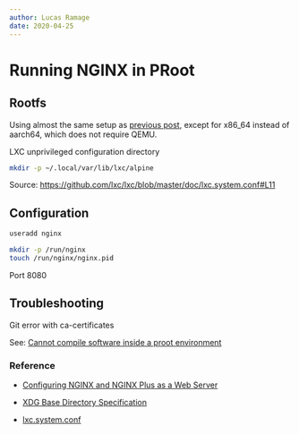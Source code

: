 ```yaml
---
author: Lucas Ramage
date: 2020-04-25
---
```


# Running NGINX in PRoot

## Rootfs

Using almost the same setup as [previous post](../posts/alpine-aarch64.md),
except for x86_64 instead of aarch64, which does not require QEMU.

LXC unprivileged configuration directory

```sh
mkdir -p ~/.local/var/lib/lxc/alpine
```

Source: https://github.com/lxc/lxc/blob/master/doc/lxc.system.conf#L11

## Configuration

```sh
useradd nginx

mkdir -p /run/nginx
touch /run/nginx/nginx.pid
```

Port 8080

## Troubleshooting

Git error with ca-certificates

See: [Cannot compile software inside a proot environment](https://github.com/proot-me/proot/issues/191)

### Reference

- [Configuring NGINX and NGINX Plus as a Web Server](https://docs.nginx.com/nginx/admin-guide/web-server/web-server)

- [XDG Base Directory Specification](https://specifications.freedesktop.org/basedir-spec/basedir-spec-latest.html#variables)

- [lxc.system.conf](https://linuxcontainers.org/lxc/manpages//man5/lxc.system.conf.5.html)
